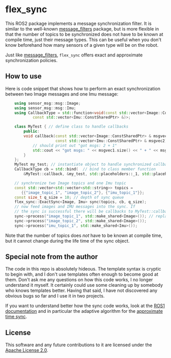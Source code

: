 # flex_sync

This ROS2 package implements a message synchronization filter. It is similar to the
well-known [message_filters](https://github.com/ros2/message_filters) package, but is
more flexible in that the number of topics to be synchronized does not have to be known
at compile time, just their message types. This can be useful when you don't know
beforehand how many sensors of a given type will be on the robot.

Just like [message_filters](https://github.com/ros2/message_filters), ``flex_sync`` offers
exact and approximate synchronization policies.

## How to use
Here is code snippet that shows how to perform an exact synchronization between two
Image messages and one Imu message:

```c++
    using sensor_msg::msg::Image;
    using sensor_msg::msg::Imu;
    using CallbackType = std::function<void(const std::vector<Image::ConstSharedPtr> &,
            const std::vector<Imu::ConstSharedPtr> &)>;

    class MyTest { // define class to handle callbacks
        public:
        void callback(const std::vector<Image::ConstSharedPtr> & msgvec1,
                      const std::vector<Imu::ConstSharedPtr> & msgvec2) {
            // should print out "got msgs: 2 + 1"
            std::cout << "got msgs: " << msgvec1.size() << " + " << msgvec2.size() << std::endl;
        }
    };
    MyTest my_test; // instantiate object to handle synchronized callbacks
    CallbackType cb = std::bind(  // bind to class member function
        &MyTest::callback, &my_test, std::placeholders::_1, std::placeholders::_2);

    // synchronize two Image topics and one Imu topic
    const std::vector<std::vector<std::string>> topics =
       {{"image_topic_1", "image_topic_2"}, {"imu_topic_1"}};
    const size_t q_size = 10; // depth of sync queue
    flex_sync::ExactSync<Image, Imu> sync(topics, cb, q_size);
    // now feed images and IMU messages into the sync. If
    // the sync is successful there will be callbacks to MyTest::callback()
    sync->process("image_topic_1", std::make_shared<Image>()); // replace with valid message
    sync->process("image_topic_2", std::make_shared<Image>());
    sync->process("imu_topic_1", std::make_shared<Imu>());
```
Note that the number of topics does *not* have to be known at compile time, but it cannot
change during the life time of the sync object.

## Special note from the author

The code in this repo is absolutely hideous. The template syntax is cryptic to begin with, and I don't use
templates often enough to become good at them. Don't ask me any questions on how this code works, I no longer
understand it myself. It certainly could use some cleaning up by somebody who knows templates better.
Having that said, I have not discovered any obvious bugs so far and I use it in two projects.

If you want to understand better how the sync code works, look at the
[ROS1 documentation](https://wiki.ros.org/message_filters) and in particular the adaptive algorithm for
the [approximate time sync](https://wiki.ros.org/message_filters/ApproximateTime).


## License

This software and any future contributions to it are licensed under
the [Apache License 2.0](LICENSE).
